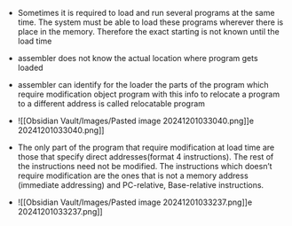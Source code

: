 - Sometimes it is required to load and run several programs at the same time. The system must be able to load these programs wherever there is place in the memory. Therefore the exact starting is not known until the load time

- assembler does not know the actual location where program gets loaded
- assembler can identify for the loader the parts of the program which require modification
	  object program with this info to relocate a program to a different address is called relocatable program

- ![[Obsidian Vault/Images/Pasted image 20241201033040.png]]e 20241201033040.png]]
- The only part of the program that require modification at load time are those that specify direct addresses(format 4 instructions). The rest of the instructions need not be modified. The instructions which doesn’t require modification are the ones that is not a memory address (immediate addressing) and PC-relative, Base-relative instructions.
- ![[Obsidian Vault/Images/Pasted image 20241201033237.png]]e 20241201033237.png]]


